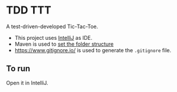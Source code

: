 # TDD TTT

A test-driven-developed Tic-Tac-Toe.

* This project uses [IntelliJ](https://www.jetbrains.com/idea/) as IDE.
* Maven is used to [set the folder structure](https://www.jetbrains.com/idea/help/getting-started-with-maven.html)
* https://www.gitignore.io/ is used to generate the `.gitignore` file.

## To run

Open it in IntelliJ.

